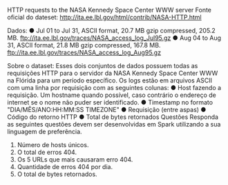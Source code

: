 HTTP requests to the NASA Kennedy Space Center WWW server
Fonte oficial do dateset: http://ita.ee.lbl.gov/html/contrib/NASA-HTTP.html

Dados:
● Jul 01 to Jul 31, ASCII format, 20.7 MB gzip compressed, 205.2 MB. ftp://ita.ee.lbl.gov/traces/NASA_access_log_Jul95.gz
● Aug 04 to Aug 31, ASCII format, 21.8 MB gzip compressed, 167.8 MB. ftp://ita.ee.lbl.gov/traces/NASA_access_log_Aug95.gz

Sobre o dataset: Esses dois conjuntos de dados possuem todas as requisições HTTP para o servidor da NASA Kennedy
Space Center WWW na Flórida para um período específico.
Os logs estão em arquivos ASCII com uma linha por requisição com as seguintes colunas:
● Host fazendo a requisição. Um hostname quando possível, caso contrário o endereço de internet se o nome
não puder ser identificado.
● Timestamp no formato "DIA/MÊS/ANO:HH:MM:SS TIMEZONE"
● Requisição (entre aspas)
● Código do retorno HTTP
● Total de bytes retornados
Questões
Responda as seguintes questões devem ser desenvolvidas em Spark utilizando a sua linguagem de preferência.
1. Número de hosts únicos.
2. O total de erros 404.
3. Os 5 URLs que mais causaram erro 404.
4. Quantidade de erros 404 por dia.
5. O total de bytes retornados.